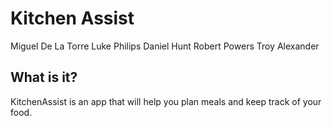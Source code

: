 # Kitchen Assist

Miguel De La Torre
Luke Philips 
Daniel Hunt 
Robert Powers
Troy Alexander



## What is it?

KitchenAssist is an app that will help you plan meals and keep track of your food.
